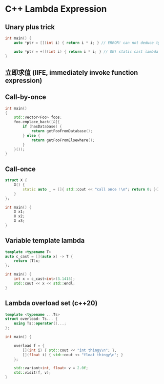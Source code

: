 # C++ Lambda Expression


## Unary plus trick

```c++
int main() {
    auto *ptr = [](int i) { return i * i; } // ERROR! can not deduce type for `auto*`

    auto *ptr = +[](int i) { return i * i; } // OK! static cast lambda to a pointer
}
```

## 立即求值 (IIFE, immediately invoke function expression)
## Call-by-once

```c++
int main()
{
    std::vector<Foo> foos;
    foo.emplace_back([&]{
        if (hasDatabase) {
            return getFooFromDatabase();
        } else {
            return getFooFromElsewhere();
        }
    }());
}   
```

## Call-once

```c++
struct X {
    X() {
        static auto _ = []{ std::cout << "call once !\n"; return 0; }();
    }
};

int main() {
    X x1;
    X x2;
    X x3;
}
```

## Variable template lambda

```c++
template <typename T>
auto c_cast = [](auto x) -> T {
    return (T)x;
};

int main() {
    int x = c_cast<int>(3.1415);
    std::cout << x << std::endl;
}
```

## Lambda overload set (c++20)

```c++
template <typename ...Ts>
struct overload: Ts... {
    using Ts::operator()...;
};

int main() {

    overload f = {
        [](int i) { std::cout << "int thingy\n"; },
        [](float i) { std::cout << "float thingy\n"; }
    };

    std::variant<int, float> v = 2.0f;
    std::visit(f, v);
}
```
